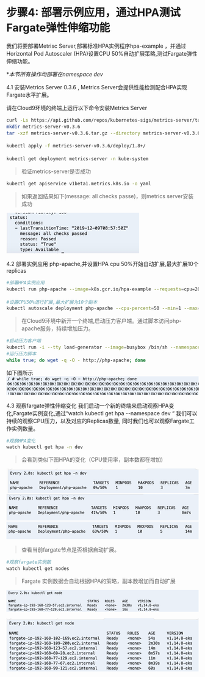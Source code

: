 #  步骤4: 部署示例应用，通过HPA测试Fargate弹性伸缩功能
我们将要部署Metrisc Server,部署标准HPA实例程序hpa-example ，并通过Horizontal Pod Autoscaler (HPA)设置CPU 50%自动扩展策略,测试Fargate弹性伸缩功能。 

**本节所有操作均部署在namespace dev*

4.1 安装Metrics Server 0.3.6 , Metrics Server会提供性能检测配合HPA实现Fargate水平扩展。

请在Cloud9环境的终端上运行以下命令安装Metrics Server
```bash
curl -Ls https://api.github.com/repos/kubernetes-sigs/metrics-server/tarball/v0.3.6  -o metrics-server-v0.3.6.tar.gz
mkdir metrics-server-v0.3.6
tar -xzf metrics-server-v0.3.6.tar.gz --directory metrics-server-v0.3.6 --strip-components 1

kubectl apply -f metrics-server-v0.3.6/deploy/1.8+/

kubectl get deployment metrics-server -n kube-system

```
> 验证metrics-server是否成功

```bash
kubectl get apiservice v1beta1.metrics.k8s.io -o yaml
```

> 如果返回结果如下(message: all checks passe)，则metrics server安装成功

![](media/15764769332543/15764771434548.jpg)

4.2 部署实例应用 php-apache,并设置HPA cpu 50%开始自动扩展,最大扩展10个replicas

```bash
#部署HPA实例应用
kubectl run php-apache --image=k8s.gcr.io/hpa-example --requests=cpu=200m --expose --port=80 --namespace dev

#设置CPU50%进行扩展,最大扩展为10个副本
kubectl autoscale deployment php-apache --cpu-percent=50 --min=1 --max=10 --namespace dev
```

> 在Cloud9环境中新开一个终端,启动压力客户端。通过脚本访问php-apache服务，持续增加压力。

```bash
#启动压力客户端
kubectl run -i --tty load-generator --image=busybox /bin/sh --namespace dev
#运行压力脚本 
while true; do wget -q -O - http://php-apache; done
``` 
如下图所示
![](media/15764769332543/1576503695.png)



4.3 观察fargate弹性伸缩变化
我们启动一个新的终端来启动观察HPA变化,Fargate实例变化,通过“watch kubectl get hpa --namespace dev “ 我们可以持续的观察CPU压力，以及对应的Replicas数量, 同时我们也可以观察Fargate工作实例数量。

```bash
#观察HPA变化
watch kubectl get hpa -n dev
```

> 会看到类似下图HPA的变化（CPU使用率，副本数都在增加)

![](media/15764769332543/1576503810.png)
![](media/15764769332543/1576503840.png)
![](media/15764769332543/1576503883.png)




> 查看当前fargate节点是否根据自动扩展。

```bash
#观察fargate实例数
watch kubectl get nodes
```

> Fargate 实例数据会自动根据HPA的策略，副本数增加而自动扩展

![](media/15764769332543/1576503956.png)

![](media/15764769332543/1576503975.png)


